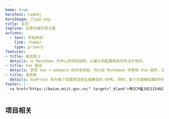 ```yaml
---
home: true
heroText: Code4j
heroImage: /logo.png
title: 主页
tagline: 记录升级打怪之路
actions:
  - text: 开始阅读
    link: /home/
    type: primary
features:
- title: 简洁至上
  details: 以 Markdown 为中心的项目结构，以最少的配置帮助你专注于写作。
- title: Vue 驱动
  details: 享受 Vue + webpack 的开发体验，可以在 Markdown 中使用 Vue 组件，又可以使用 Vue 来开发自定义主题。
- title: 高性能
  details: VuePress 会为每个页面预渲染生成静态的 HTML，同时，每个页面被加载的时候，将作为 SPA 运行。
footer: |-
  <a href="https://beian.miit.gov.cn/" target="_blank">粤ICP备2021154025号</a>
---
```


## 项目相关